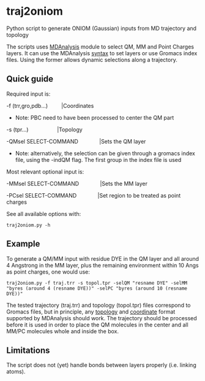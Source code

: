 # traj2oniom
Python script to generate ONIOM (Gaussian) inputs from MD trajectory and topology

The scripts uses [MDAnalysis](https://www.mdanalysis.org/) module to select QM, MM and Point Charges layers. 
It can use the MDAnalysis [syntax](https://www.mdanalysis.org/docs/documentation_pages/selections.html) to set 
layers or use Gromacs index files. Using the former allows dynamic selections along a trajectory.

Quick guide
-----------

Required input is:

-f (trr,gro,pdb...)  &nbsp;&nbsp;&nbsp;&nbsp;&nbsp;&nbsp;&nbsp; |Coordinates

* Note: PBC need to have been processed to center the QM part 

-s (tpr...) &nbsp;&nbsp;&nbsp;&nbsp;&nbsp;&nbsp;&nbsp;&nbsp;&nbsp;&nbsp;&nbsp;&nbsp;&nbsp;&nbsp;&nbsp;&nbsp;&nbsp; |Topology

-QMsel SELECT-COMMAND &nbsp;&nbsp;&nbsp;&nbsp;&nbsp;&nbsp;&nbsp;&nbsp;&nbsp;&nbsp;&nbsp;&nbsp; |Sets the QM layer

* Note: alternatively, the selection can be given through a gromacs index file, using the -indQM flag. The first group in the index file is used 

Most relevant optional input is:

-MMsel SELECT-COMMAND &nbsp;&nbsp;&nbsp;&nbsp;&nbsp;&nbsp;&nbsp;&nbsp;&nbsp;&nbsp;&nbsp;&nbsp; |Sets the MM layer

-PCsel SELECT-COMMAND &nbsp;&nbsp;&nbsp;&nbsp;&nbsp;&nbsp;&nbsp;&nbsp;&nbsp;&nbsp;&nbsp;&nbsp; |Set region to be treated as point charges


See all available options with:

`traj2oniom.py -h`


Example
-------

To generate a QM/MM input with residue DYE in the QM layer and all around 4 Angstrong in the MM layer, plus
the remaining environment within 10 Angs as point charges, one would use:

`traj2oniom.py -f traj.trr -s topol.tpr -selQM "resname DYE" -selMM "byres (around 4 (resname DYE))" -selPC "byres (around 10 (resname DYE))"`

The tested trajectory (traj.trr) and topology (topol.tpr) files correspond to Gromacs files, but in principle, 
any [topology](https://www.mdanalysis.org/docs/documentation_pages/topology/init.html#supported-topology-formats) and [coordinate](https://www.mdanalysis.org/docs/documentation_pages/coordinates/init.html#id2) format supported by MDAnalysis should work. The trajectory should be processed before it is used in order
to place the QM molecules in the center and all MM/PC molecules whole and inside the box.


Limitations
-----------

The script does not (yet) handle bonds between layers properly (i.e. linking atoms).

